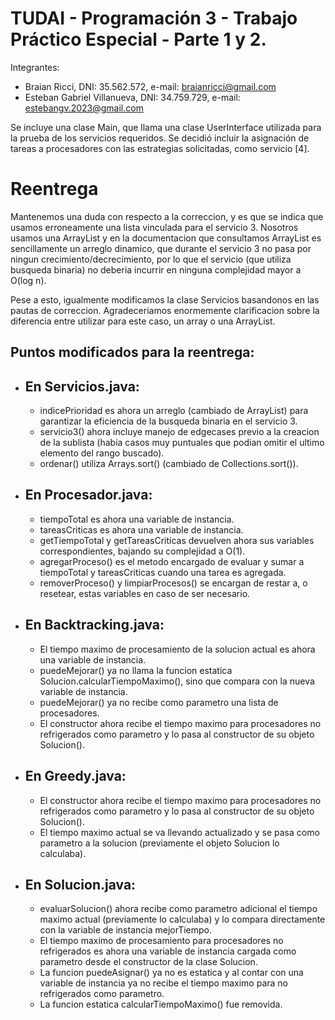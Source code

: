 # TUDAI - Programación 3 - Trabajo Práctico Especial - Parte 1 y 2.

Integrantes:

- Braian Ricci, DNI: 35.562.572, e-mail: braianricci@gmail.com
- Esteban Gabriel Villanueva, DNI: 34.759.729, e-mail: estebangv.2023@gmail.com

Se incluye una clase Main, que llama una clase UserInterface utilizada para la prueba de los servicios requeridos.
Se decidió incluir la asignación de tareas a procesadores con las estrategias solicitadas, como servicio [4].

# Reentrega

Mantenemos una duda con respecto a la correccion, y es que se indica que usamos erroneamente una lista vinculada para el servicio 3. Nosotros usamos una ArrayList y en la documentacion que consultamos ArrayList es sencillamente un arreglo dinamico, que durante el servicio 3 no pasa por ningun crecimiento/decrecimiento, por lo que el servicio (que utiliza busqueda binaria) no deberia incurrir en ninguna complejidad mayor a O(log n).

Pese a esto, igualmente modificamos la clase Servicios basandonos en las pautas de correccion. Agradeceriamos enormemente clarificacion sobre la diferencia entre utilizar para este caso, un array o una ArrayList.

## Puntos modificados para la reentrega:

- ## En Servicios.java:

  - indicePrioridad es ahora un arreglo (cambiado de ArrayList) para garantizar la eficiencia de la busqueda binaria en el servicio 3.
  - servicio3() ahora incluye manejo de edgecases previo a la creacion de la sublista (habia casos muy puntuales que podian omitir el ultimo elemento del rango buscado).
  - ordenar() utiliza Arrays.sort() (cambiado de Collections.sort()).

- ## En Procesador.java:

  - tiempoTotal es ahora una variable de instancia.
  - tareasCriticas es ahora una variable de instancia.
  - getTiempoTotal y getTareasCriticas devuelven ahora sus variables correspondientes, bajando su complejidad a O(1).
  - agregarProceso() es el metodo encargado de evaluar y sumar a tiempoTotal y tareasCriticas cuando una tarea es agregada.
  - removerProceso() y limpiarProcesos() se encargan de restar a, o resetear, estas variables en caso de ser necesario.

- ## En Backtracking.java:

  - El tiempo maximo de procesamiento de la solucion actual es ahora una variable de instancia.
  - puedeMejorar() ya no llama la funcion estatica Solucion.calcularTiempoMaximo(), sino que compara con la nueva variable de instancia.
  - puedeMejorar() ya no recibe como parametro una lista de procesadores.
  - El constructor ahora recibe el tiempo maximo para procesadores no refrigerados como parametro y lo pasa al constructor de su objeto Solucion().

- ## En Greedy.java:

  - El constructor ahora recibe el tiempo maximo para procesadores no refrigerados como parametro y lo pasa al constructor de su objeto Solucion().
  - El tiempo maximo actual se va llevando actualizado y se pasa como parametro a la solucion (previamente el objeto Solucion lo calculaba).

- ## En Solucion.java:

  - evaluarSolucion() ahora recibe como parametro adicional el tiempo maximo actual (previamente lo calculaba) y lo compara directamente con la variable de instancia mejorTiempo.
  - El tiempo maximo de procesamiento para procesadores no refrigerados es ahora una variable de instancia cargada como parametro desde el constructor de la clase Solucion.
  - La funcion puedeAsignar() ya no es estatica y al contar con una variable de instancia ya no recibe el tiempo maximo para no refrigerados como parametro.
  - La funcion estatica calcularTiempoMaximo() fue removida.
